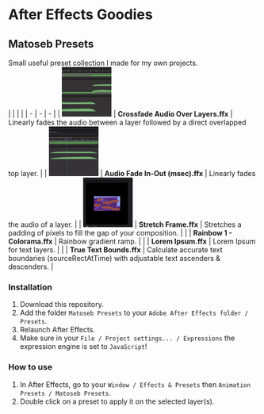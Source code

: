 # After Effects Goodies

## Matoseb Presets
Small useful preset collection I made for my own projects.\
| | | |
| - | - | - |
| <img src="./images/Crossfade%20Audio%20Over%20Layers.gif" width="100"> | **Crossfade Audio Over Layers.ffx** | Linearly fades the audio between a layer followed by a direct overlapped top layer. |
| <img src="./images/Audio%20Fade%20In-Out%20(msec).gif" width="100"> | **Audio Fade In-Out (msec).ffx** | Linearly fades the audio of a layer. |
| <img src="./images/Stretch%20Frame.gif" width="100"> | **Stretch Frame.ffx** | Stretches a padding of pixels to fill the gap of your composition. |
| | **Rainbow 1 - Colorama.ffx** | Rainbow gradient ramp. |
| | **Lorem Ipsum.ffx** | Lorem Ipsum for text layers. |
| | **True Text Bounds.ffx** | Calculate accurate text boundaries (sourceRectAtTime) with adjustable text ascenders & descenders. |

### Installation
1. Download this repository.
2. Add the folder ```Matoseb Presets``` to your ```Adobe After Effects folder / Presets```.
3. Relaunch After Effects.
4. Make sure in your ```File / Project settings... / Expressions``` the expression engine is set to ```JavaScript```!

### How to use
1. In After Effects, go to your ```Window / Effects & Presets``` then ```Animation Presets / Matoseb Presets```.
2. Double click on a preset to apply it on the selected layer(s).
